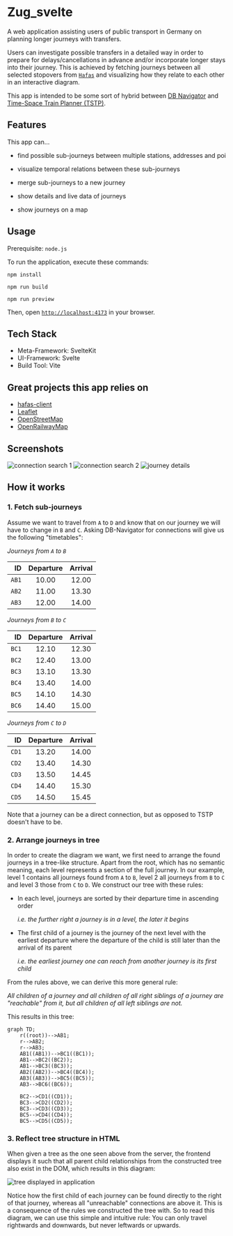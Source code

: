 # Zug_svelte

A web application assisting users of public transport in Germany on planning longer journeys with transfers.

Users can investigate possible transfers in a detailed way in order to prepare for delays/cancellations in advance and/or incorporate longer stays into their journey. This is achieved by fetching journeys between all selected stopovers from [`Hafas`](https://de.wikipedia.org/wiki/HAFAS) and visualizing how they relate to each other in an interactive diagram.

This app is intended to be some sort of hybrid between [DB Navigator](https://bahn.de) and [Time-Space Train Planner (TSTP)](https://github.com/traines-source/time-space-train-planner).

## Features

This app can...

- find possible sub-journeys between multiple stations, addresses and poi

- visualize temporal relations between these sub-journeys

- merge sub-journeys to a new journey

- show details and live data of journeys

- show journeys on a map

## Usage

Prerequisite: `node.js`

To run the application, execute these commands:

```
npm install
```

```
npm run build
```

```
npm run preview
```

Then, open [`http://localhost:4173`](http://localhost:4173) in your browser.

## Tech Stack

- Meta-Framework: SvelteKit
- UI-Framework: Svelte
- Build Tool: Vite

## Great projects this app relies on

- [hafas-client](https://github.com/public-transport/hafas-client)
- [Leaflet](https://leafletjs.com)
- [OpenStreetMap](https://www.openstreetmap.org)
- [OpenRailwayMap](https://www.openrailwaymap.org)

## Screenshots

![connection search 1](media/connection_search_1.png)
![connection search 2](media/connection_search_2.png)
![journey details](media/journey_details.png)

## How it works

### 1. Fetch sub-journeys

Assume we want to travel from `A` to `D` and know that on our journey we will have to change in `B` and `C`. Asking DB-Navigator for connections will give us the following "timetables":

*Journeys from `A` to `B`*

|    ID | Departure | Arrival |
|------:|:---------:|:-------:|
| `AB1` |   10.00   |  12.00  |
| `AB2` |   11.00   |  13.30  |
| `AB3` |   12.00   |  14.00  |

*Journeys from `B` to `C`*

|    ID | Departure | Arrival |
|------:|:---------:|:-------:|
| `BC1` |   12.10   |  12.30  |
| `BC2` |   12.40   |  13.00  |
| `BC3` |   13.10   |  13.30  |
| `BC4` |   13.40   |  14.00  |
| `BC5` |   14.10   |  14.30  |
| `BC6` |   14.40   |  15.00  |

*Journeys from `C` to `D`*

|    ID | Departure | Arrival |
|------:|:---------:|:-------:|
| `CD1` |   13.20   |  14.00  |
| `CD2` |   13.40   |  14.30  |
| `CD3` |   13.50   |  14.45  |
| `CD4` |   14.40   |  15.30  |
| `CD5` |   14.50   |  15.45  |

Note that a journey can be a direct connection, but as opposed to TSTP doesn't have to be.

### 2. Arrange journeys in tree

In order to create the diagram we want, we first need to arrange the found journeys in a tree-like structure. Apart from the root, which has no semantic meaning, each level represents a section of the full journey. In our example, level 1 contains all journeys found from `A` to `B`, level 2 all journeys from `B` to `C` and level 3 those from `C` to `D`. We construct our tree with these rules:

- In each level, journeys are sorted by their departure time in ascending order

  *i.e. the further right a journey is in a level, the later it begins*

- The first child of a journey is the journey of the next level with the earliest departure where the departure of the child is still later than the arrival of its parent

  *i.e. the earliest journey one can reach from another journey is its first child*

From the rules above, we can derive this more general rule:

*All children of a journey and all children of all right siblings of a journey are "reachable" from it, but all children of all left siblings are not.*

This results in this tree:

```mermaid
graph TD;
    r((root))-->AB1;
    r-->AB2;
    r-->AB3;
    AB1((AB1))-->BC1((BC1));
    AB1-->BC2((BC2));
    AB1-->BC3((BC3));
    AB2((AB2))-->BC4((BC4));
    AB3((AB3))-->BC5((BC5));
    AB3-->BC6((BC6));

    BC2-->CD1((CD1));
    BC3-->CD2((CD2));
    BC3-->CD3((CD3));
    BC5-->CD4((CD4));
    BC5-->CD5((CD5));
```

### 3. Reflect tree structure in HTML

When given a tree as the one seen above from the server, the frontend displays it such that all parent child relationships from the constructed tree also exist in the DOM, which results in this diagram:

![tree displayed in application](media/tree_showcase.png)

Notice how the first child of each journey can be found directly to the right of that journey, whereas all "unreachable" connections are above it. This is a consequence of the rules we constructed the tree with. So to read this diagram, we can use this simple and intuitive rule: You can only travel rightwards and downwards, but never leftwards or upwards.
